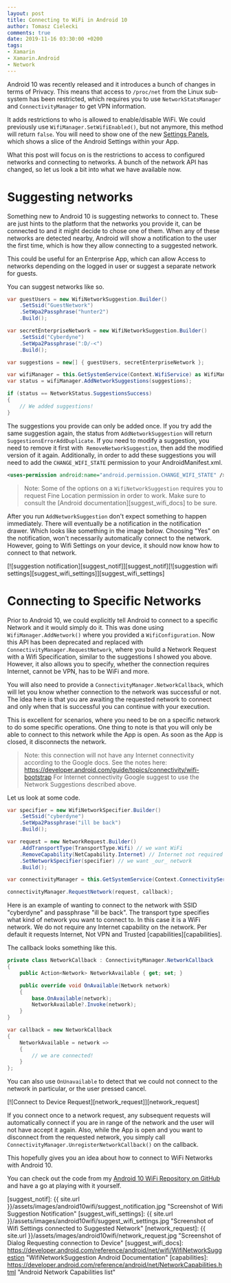 ```yaml
---
layout: post
title: Connecting to WiFi in Android 10
author: Tomasz Cielecki
comments: true
date: 2019-11-16 03:30:00 +0200
tags:
- Xamarin
- Xamarin.Android
- Network
---
```


Android 10 was recently released and it introduces a bunch of changes in terms of Privacy. This means that access to `/proc/net` from the Linux sub-system has been restricted, which requires you to use `NetworkStatsManager` and `ConnectivityManager` to get VPN information.

It adds restrictions to who is allowed to enable/disable WiFi. We could previously use `WifiManager.SetWifiEnabled()`, but not anymore, this method will return `false`. You will need to show one of the new [Settings Panels][sp], which shows a slice of the Android Settings within your App.

What this post will focus on is the restrictions to access to configured networks and connecting to networks. A bunch of the network API has changed, so let us look a bit into what we have available now.

# Suggesting networks
Something new to Android 10 is suggesting networks to connect to. These are just hints to the platform that the networks you provide it, can be connected to and it might decide to chose one of them. When any of these networks are detected nearby, Android will show a notification to the user the first time, which is how they allow connecting to a suggested network.

This could be useful for an Enterprise App, which can allow Access to networks depending on the logged in user or suggest a separate network for guests.

You can suggest networks like so.

```csharp
var guestUsers = new WifiNetworkSuggestion.Builder()
    .SetSsid("GuestNetwork")
    .SetWpa2Passphrase("hunter2")
    .Build();

var secretEnterpriseNetwork = new WifiNetworkSuggestion.Builder()
    .SetSsid("Cyberdyne")
    .SetWpa2Passphrase(":D/-<")
    .Build();

var suggestions = new[] { guestUsers, secretEnterpriseNetwork };

var wifiManager = this.GetSystemService(Context.WifiService) as WifiManager;
var status = wifiManager.AddNetworkSuggestions(suggestions);

if (status == NetworkStatus.SuggestionsSuccess)
{
    // We added suggestions!
}
```

The suggestions you provide can only be added once. If you try add the same suggestion again, the status from `AddNetworkSuggestion` will return `SuggestionsErrorAddDuplicate`. If you need to modify a suggestion, you need to remove it first with  `RemoveNetworkSuggestion`, then add the modified version of it again. Additionally, in order to add these suggestions you will need to add the `CHANGE_WIFI_STATE` permission to your AndroidManifest.xml.

```xml
<uses-permission android:name="android.permission.CHANGE_WIFI_STATE" />
```

> Note: Some of the options on a `WifiNetworkSuggestion` requires you to request Fine Location permission in order to work. Make sure to consult the [Android documentation][suggest_wifi_docs] to be sure.

After you run `AddNetworkSuggestion` don't expect something to happen immediately. There will eventually be a notification in the notification drawer. Which looks like something in the image below. Choosing "Yes" on the notification, won't necessarily automatically connect to the network. However, going to Wifi Settings on your device, it should now know how to connect to that network.

[![suggestion notification][suggest_notif]][suggest_notif][![suggestion wifi settings][suggest_wifi_settings]][suggest_wifi_settings]

# Connecting to Specific Networks
Prior to Android 10, we could explicitly tell Android to connect to a specific Network and it would simply do it. This was done using `WifiManager.AddNetwork()` where you provided a `WifiConfiguration`. Now this API has been deprecated and replaced with `ConnectivityManager.RequestNetwork`, where you build a Network Request with a Wifi Specification, similar to the suggestions I showed you above. However, it also allows you to specify, whether the connection requires Internet, cannot be VPN, has to be WiFi and more.

You will also need to provide a `ConnectivityManager.NetworkCallback`, which will let you know whether connection to the network was successful or not. The idea here is that you are awaiting the requested network to connect and only when that is successful you can continue with your execution.

This is excellent for scenarios, where you need to be on a specific network to do some specific operations. One thing to note is that you will only be able to connect to this network while the App is open. As soon as the App is closed, it disconnects the network.

> Note: this connection will not have any Internet connectivity according to the Google docs. See the notes here: https://developer.android.com/guide/topics/connectivity/wifi-bootstrap For Internet connectivity Google suggest to use the Network Suggestions described above.

Let us look at some code.

```csharp
var specifier = new WifiNetworkSpecifier.Builder()
    .SetSsid("cyberdyne")
    .SetWpa2Passphrase("ill be back")
    .Build();

var request = new NetworkRequest.Builder()
    .AddTransportType(TransportType.Wifi) // we want WiFi
    .RemoveCapability(NetCapability.Internet) // Internet not required
    .SetNetworkSpecifier(specifier) // we want _our_ network
    .Build();

var connectivityManager = this.GetSystemService(Context.ConnectivityService) as ConnectivityManager;

connectivityManager.RequestNetwork(request, callback);
```

Here is an example of wanting to connect to the network with SSID "cyberdyne" and passphrase "ill be back". The transport type specifies what kind of network you want to connect to. In this case it is a WiFi network. We do not require any Internet capability on the network. Per default it requests Internet, Not VPN and Trusted [capabilities][capabilities].

The callback looks something like this.

```csharp
private class NetworkCallback : ConnectivityManager.NetworkCallback
{
    public Action<Network> NetworkAvailable { get; set; }

    public override void OnAvailable(Network network)
    {
        base.OnAvailable(network);
        NetworkAvailable?.Invoke(network);
    }
}

var callback = new NetworkCallback
{
    NetworkAvailable = network =>
    {
        // we are connected!
    }
};
```

You can also use `OnUnavailable` to detect that we could not connect to the network in particular, or the user pressed cancel.

[![Connect to Device Request][network_request]][network_request]

If you connect once to a network request, any subsequent requests will automatically connect if you are in range of the network and the user will not have accept it again. Also, while the App is open and you want to disconnect from the requested network, you simply call `ConnectivityManager.UnregisterNetworkCallback()` on the callback.

This hopefully gives you an idea about how to connect to WiFi Networks with Android 10.

You can check out the code from my [Android 10 WiFi Repository on GitHub](https://github.com/Cheesebaron/Android10Wifi) and have a go at playing with it yourself.

[sp]: https://developer.android.com/about/versions/10/features#settings-panels "Android 10 New Features - Settings Panels"
[suggest_notif]: {{ site.url }}/assets/images/android10wifi/suggest_notification.jpg "Screenshot of Wifi Suggestion Notification"
[suggest_wifi_settings]: {{ site.url }}/assets/images/android10wifi/suggest_wifi_settings.jpg "Screenshot of Wifi Settings connected to Suggested Network"
[network_request]: {{ site.url }}/assets/images/android10wifi/network_request.jpg "Screenshot of Dialog Requesting connection to Device"
[suggest_wifi_docs]: https://developer.android.com/reference/android/net/wifi/WifiNetworkSuggestion "WifiNetworkSuggestion Android Documentation"
[capabilities]: https://developer.android.com/reference/android/net/NetworkCapabilities.html "Android Network Capabilities list"
